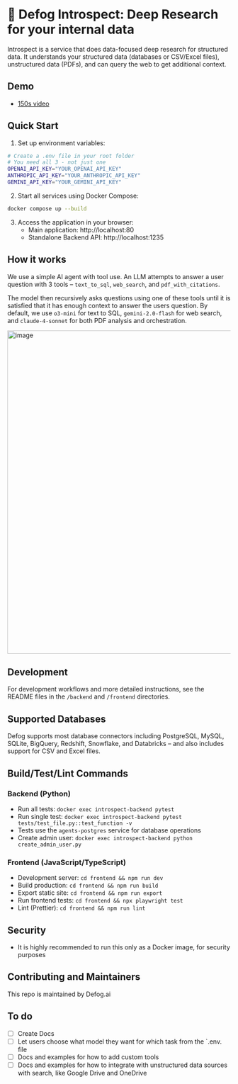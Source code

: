 #  🔬 Defog Introspect: Deep Research for your internal data

Introspect is a service that does data-focused deep research for structured data. It understands your structured data (databases or CSV/Excel files), unstructured data (PDFs), and can query the web to get additional context.

## Demo
- [150s video](https://www.loom.com/share/ed2017d503ce4335909f47e8629a3acb)

## Quick Start

1. Set up environment variables:

```bash
# Create a .env file in your root folder
# You need all 3 - not just one
OPENAI_API_KEY="YOUR_OPENAI_API_KEY"
ANTHROPIC_API_KEY="YOUR_ANTHROPIC_API_KEY"
GEMINI_API_KEY="YOUR_GEMINI_API_KEY"
```

2. Start all services using Docker Compose:
```bash
docker compose up --build
```

3. Access the application in your browser:
   - Main application: http://localhost:80
   - Standalone Backend API: http://localhost:1235

## How it works

We use a simple AI agent with tool use. An LLM attempts to answer a user question with 3 tools – `text_to_sql`, `web_search`, and `pdf_with_citations`.

The model then recursively asks questions using one of these tools until it is satisfied that it has enough context to answer the users question. By default, we use `o3-mini` for text to SQL, `gemini-2.0-flash` for web search, and `claude-4-sonnet` for both PDF analysis and orchestration.

<img width="730" alt="image" src="https://github.com/user-attachments/assets/1b719e12-e4ea-4e85-82ee-5ac09f07f27a" />




## Development

For development workflows and more detailed instructions, see the README files in the `/backend` and `/frontend` directories.

## Supported Databases

Defog supports most database connectors including PostgreSQL, MySQL, SQLite, BigQuery, Redshift, Snowflake, and Databricks – and also includes support for CSV and Excel files.

## Build/Test/Lint Commands

### Backend (Python)
- Run all tests: `docker exec introspect-backend pytest`
- Run single test: `docker exec introspect-backend pytest tests/test_file.py::test_function -v`
- Tests use the `agents-postgres` service for database operations
- Create admin user: `docker exec introspect-backend python create_admin_user.py`

### Frontend (JavaScript/TypeScript)
- Development server: `cd frontend && npm run dev`
- Build production: `cd frontend && npm run build`
- Export static site: `cd frontend && npm run export`
- Run frontend tests: `cd frontend && npx playwright test`
- Lint (Prettier): `cd frontend && npm run lint`

## Security
- It is highly recommended to run this only as a Docker image, for security purposes

## Contributing and Maintainers
This repo is maintained by Defog.ai

## To do
- [ ] Create Docs
- [ ] Let users choose what model they want for which task from the `.env. file
- [ ] Docs and examples for how to add custom tools
- [ ] Docs and examples for how to integrate with unstructured data sources with search, like Google Drive and OneDrive
